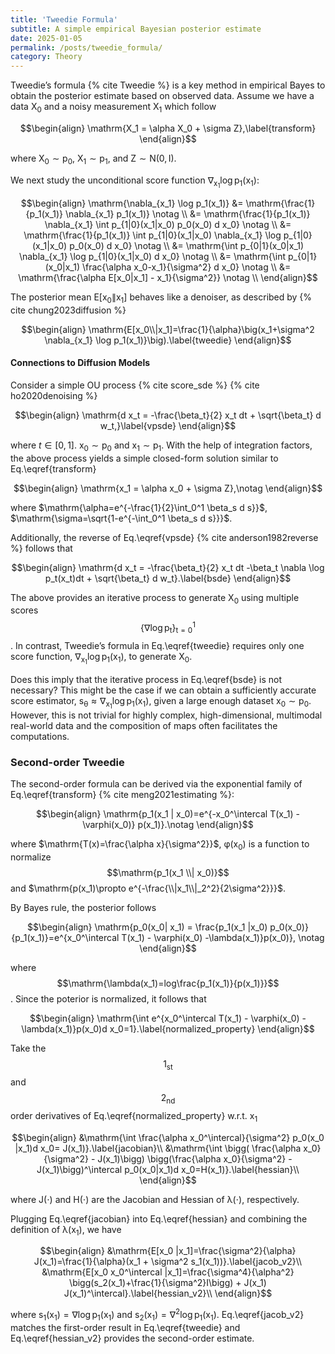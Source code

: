 ```yaml
---
title: 'Tweedie Formula'
subtitle: A simple empirical Bayesian posterior estimate
date: 2025-01-05
permalink: /posts/tweedie_formula/
category: Theory
---
```


Tweedie’s formula {% cite Tweedie %} is a key method in empirical Bayes to obtain the posterior estimate based on observed data. Assume we have a data $\mathrm{X_0}$ and a noisy measurement $\mathrm{X_1}$ which follow

$$\begin{align}
    \mathrm{X_1 = \alpha X_0 + \sigma Z},\label{transform}
\end{align}$$

where $\mathrm{X_0 \sim p_0}$, $\mathrm{X_1 \sim p_1}$, and $\mathrm{Z \sim N(0, {I})}$.


We next study the unconditional score function $\mathrm{\nabla_{x_1} \log p_1(x_1)}$:

$$\begin{align}
    \mathrm{\nabla_{x_1} \log p_1(x_1)} &= \mathrm{\frac{1}{p_1(x_1)} \nabla_{x_1} p_1(x_1)} \notag \\
                           &= \mathrm{\frac{1}{p_1(x_1)} \nabla_{x_1} \int p_{1|0}(x_1|x_0) p_0(x_0) d x_0} \notag \\
                           &= \mathrm{\frac{1}{p_1(x_1)} \int p_{1|0}(x_1|x_0) \nabla_{x_1} \log p_{1|0}(x_1|x_0) p_0(x_0) d x_0} \notag \\
                           &= \mathrm{\int p_{0|1}(x_0|x_1) \nabla_{x_1} \log p_{1|0}(x_1|x_0) d x_0} \notag \\
                           &= \mathrm{\int p_{0|1}(x_0|x_1) \frac{\alpha x_0-x_1}{\sigma^2} d x_0} \notag \\
                           &= \mathrm{\frac{\alpha E[x_0|x_1] - x_1}{\sigma^2}} \notag \\
\end{align}$$

The posterior mean $\mathrm{E[x_0\|x_1]}$ behaves like a denoiser, as described by {% cite chung2023diffusion %} 

$$\begin{align}
    \mathrm{E[x_0\\|x_1]=\frac{1}{\alpha}\big(x_1+\sigma^2 \nabla_{x_1} \log p_1(x_1)}\big).\label{tweedie}
\end{align}$$


#### Connections to Diffusion Models

Consider a simple OU process {% cite score_sde %} {% cite ho2020denoising %}

$$\begin{align}
    \mathrm{d x_t = -\frac{\beta_t}{2} x_t dt + \sqrt{\beta_t} d w_t,}\label{vpsde}
\end{align}$$

where $t\in[0, 1]$. $\mathrm{x_0 \sim p_0}$ and $\mathrm{x_1 \sim p_1}$. With the help of integration factors, the above process yields a simple closed-form solution similar to Eq.\eqref{transform}

$$\begin{align}
    \mathrm{x_1 = \alpha x_0 + \sigma Z},\notag
\end{align}$$

where $\mathrm{\alpha=e^{-\frac{1}{2}\int_0^1 \beta_s d s}}$, $\mathrm{\sigma=\sqrt{1-e^{-\int_0^1 \beta_s d s}}}$.

Additionally, the reverse of Eq.\eqref{vpsde} {% cite anderson1982reverse %} follows that 

$$\begin{align}
    \mathrm{d x_t = -\frac{\beta_t}{2} x_t dt -\beta_t \nabla \log p_t(x_t)dt + \sqrt{\beta_t} d w_t}.\label{bsde}
\end{align}$$

The above provides an iterative process to generate $\mathrm{X_0}$ using multiple scores $$\mathrm{\{\nabla \log p_t\}_{t=0}^1}$$. In contrast, Tweedie’s formula in Eq.\eqref{tweedie} requires only one score function, $\mathrm{\nabla_{x_1} \log p_1(x_1)}$, to generate $\mathrm{X_0}$. 

Does this imply that the iterative process in Eq.\eqref{bsde} is not necessary? This might be the case if we can obtain a sufficiently accurate score estimator, $\mathrm{s_{\theta} \approx \nabla_{x_1} \log p_1(x_1)}$, given a large enough dataset $\mathrm{x_0\sim p_0}$. However, this is not trivial for highly complex, high-dimensional, multimodal real-world data and the composition of maps often facilitates the computations.


### Second-order Tweedie 

The second-order formula can be derived via the exponential family of Eq.\eqref{transform} {% cite meng2021estimating %}:

$$\begin{align}
    \mathrm{p_1(x_1 | x_0)=e^{-x_0^\intercal T(x_1)  -\varphi(x_0)} p(x_1)}.\notag
\end{align}$$

where $\mathrm{T(x)=\frac{\alpha x}{\sigma^2}}$, $\mathrm{\varphi(x_0)}$ is a function to normalize $$\mathrm{p_1(x_1 \\| x_0)}$$ and $\mathrm{p(x_1)\propto e^{-\frac{\\|x_1\\|_2^2}{2\sigma^2}}}$.

By Bayes rule, the posterior follows

$$\begin{align}
    \mathrm{p_0(x_0| x_1) = \frac{p_1(x_1 |x_0) p_0(x_0)}{p_1(x_1)}=e^{x_0^\intercal T(x_1) - \varphi(x_0) -\lambda(x_1)}p(x_0)}, \notag
\end{align}$$

where $$\mathrm{\lambda(x_1)=log\frac{p_1(x_1)}{p(x_1)}}$$. Since the poterior is normalized, it follows that


$$\begin{align}
    \mathrm{\int e^{x_0^\intercal T(x_1) - \varphi(x_0) -\lambda(x_1)}p(x_0)d x_0=1}.\label{normalized_property}
\end{align}$$

 Take the $$1_{\text{st}}$$ and $$2_{\text{nd}}$$ order derivatives of Eq.\eqref{normalized_property} w.r.t. $\mathrm{x_1}$

$$\begin{align}
    &\mathrm{\int  \frac{\alpha x_0^\intercal}{\sigma^2} p_0(x_0 |x_1)d x_0= J(x_1)}.\label{jacobian}\\
    &\mathrm{\int  \bigg( \frac{\alpha x_0}{\sigma^2} - J(x_1)\bigg) \bigg(\frac{\alpha x_0}{\sigma^2} - J(x_1)\bigg)^\intercal p_0(x_0|x_1)d x_0=H(x_1)}.\label{hessian}\\
\end{align}$$

where $\mathrm{J}(\cdot)$ and $\mathrm{H}(\cdot)$ are the Jacobian and Hessian of $\mathrm{\lambda(\cdot)}$, respectively. 

Plugging Eq.\eqref{jacobian} into Eq.\eqref{hessian} and combining the definition of $\mathrm{\lambda(x_1)}$, we have

$$\begin{align}
    &\mathrm{E[x_0 |x_1]=\frac{\sigma^2}{\alpha} J(x_1)=\frac{1}{\alpha}(x_1 + \sigma^2 s_1(x_1))}.\label{jacob_v2}\\
    &\mathrm{E[x_0 x_0^\intercal |x_1]=\frac{\sigma^4}{\alpha^2} \bigg(s_2(x_1)+\frac{1}{\sigma^2}I\bigg) + J(x_1) J(x_1)^\intercal}.\label{hessian_v2}\\
\end{align}$$

where $\mathrm{s_1(x_1)=\nabla \log p_1(x_1)}$ and $\mathrm{s_2(x_1)=\nabla^2 \log p_1 (x_1)}$. Eq.\eqref{jacob_v2} matches the first-order result in Eq.\eqref{tweedie} and Eq.\eqref{hessian_v2} provides the second-order estimate. 
